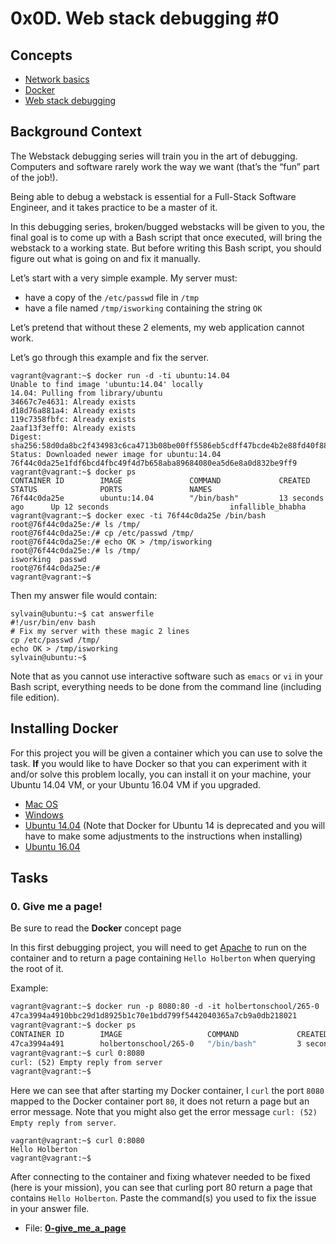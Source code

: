 # 0x0D. Web stack debugging #0

<h2>Concepts</h2>
  
<ul>
    <li>
    <a href="https://intranet.hbtn.io/concepts/33">Network basics</a>
    </li>
    <li>
    <a href="https://intranet.hbtn.io/concepts/65">Docker</a>
    </li>
    <li>
    <a href="https://intranet.hbtn.io/concepts/68">Web stack debugging</a>
    </li>
</ul>

<h2>Background Context</h2>

<p>The Webstack debugging series will train you in the art of debugging. Computers and software rarely work the way we want (that&rsquo;s the &ldquo;fun&rdquo; part of the job!).</p>

<p>Being able to debug a webstack is essential for a Full-Stack Software Engineer, and it takes practice to be a master of it.</p>

<p>In this debugging series, broken/bugged webstacks will be given to you, the final goal is to come up with a Bash script that once executed, will bring the webstack to a working state. But before writing this Bash script, you should figure out what is going on and fix it manually.</p>

<p>Let&rsquo;s start with a very simple example. My server must: </p>

<ul>
<li>have a copy of the <code>/etc/passwd</code> file in <code>/tmp</code></li>
<li>have a file named <code>/tmp/isworking</code> containing the string <code>OK</code></li>
</ul>

<p>Let&rsquo;s pretend that without these 2 elements, my web application cannot work.</p>

<p>Let&rsquo;s go through this example and fix the server.</p>

<pre><code>vagrant@vagrant:~$ docker run -d -ti ubuntu:14.04
Unable to find image &#39;ubuntu:14.04&#39; locally
14.04: Pulling from library/ubuntu
34667c7e4631: Already exists
d18d76a881a4: Already exists
119c7358fbfc: Already exists
2aaf13f3eff0: Already exists
Digest: sha256:58d0da8bc2f434983c6ca4713b08be00ff5586eb5cdff47bcde4b2e88fd40f88
Status: Downloaded newer image for ubuntu:14.04
76f44c0da25e1fdf6bcd4fbc49f4d7b658aba89684080ea5d6e8a0d832be9ff9
vagrant@vagrant:~$ docker ps
CONTAINER ID        IMAGE               COMMAND             CREATED             STATUS              PORTS               NAMES
76f44c0da25e        ubuntu:14.04        &quot;/bin/bash&quot;         13 seconds ago      Up 12 seconds                           infallible_bhabha
vagrant@vagrant:~$ docker exec -ti 76f44c0da25e /bin/bash
root@76f44c0da25e:/# ls /tmp/
root@76f44c0da25e:/# cp /etc/passwd /tmp/
root@76f44c0da25e:/# echo OK &gt; /tmp/isworking
root@76f44c0da25e:/# ls /tmp/
isworking  passwd
root@76f44c0da25e:/#
vagrant@vagrant:~$
</code></pre>

<p>Then my answer file would contain:</p>

<pre><code>sylvain@ubuntu:~$ cat answerfile
#!/usr/bin/env bash
# Fix my server with these magic 2 lines
cp /etc/passwd /tmp/
echo OK &gt; /tmp/isworking
sylvain@ubuntu:~$
</code></pre>

<p>Note that as you cannot use interactive software such as <code>emacs</code> or <code>vi</code> in your Bash script, everything needs to be done from the command line (including file edition).</p>

<h2>Installing Docker</h2>

<p>For this project you will be given a container which you can use to solve the task. <strong>If</strong> you would like to have Docker so that you can experiment with it and/or solve this problem locally, you can install it on your machine, your Ubuntu 14.04 VM, or your Ubuntu 16.04 VM if you upgraded.</p>

<ul>
<li><a href="https://docs.docker.com/docker-for-mac/install/" title="Mac OS" target="_blank">Mac OS</a></li>
<li><a href="https://docs.docker.com/docker-for-windows/install/" title="Windows" target="_blank">Windows</a></li>
<li><a href="https://www.liquidweb.com/kb/how-to-install-docker-on-ubuntu-14-04-lts/" title="Ubuntu 14.04" target="_blank">Ubuntu 14.04</a> (Note that Docker for Ubuntu 14 is deprecated and you will have to make some adjustments to the instructions when installing)</li>
<li><a href="https://www.digitalocean.com/community/tutorials/how-to-install-and-use-docker-on-ubuntu-16-04" title="Ubuntu 16.04" target="_blank">Ubuntu 16.04</a></li>
</ul>

## Tasks

### 0. Give me a page!

Be sure to read the **Docker** concept page

In this first debugging project, you will need to get [Apache](https://en.wikipedia.org/wiki/Apache_HTTP_Server) to run on the container and to return a page containing `Hello Holberton` when querying the root of it.

Example:

```dockerfile
vagrant@vagrant:~$ docker run -p 8080:80 -d -it holbertonschool/265-0
47ca3994a4910bbc29d1d8925b1c70e1bdd799f5442040365a7cb9a0db218021
vagrant@vagrant:~$ docker ps
CONTAINER ID        IMAGE                   COMMAND             CREATED             STATUS              PORTS                  NAMES
47ca3994a491        holbertonschool/265-0   "/bin/bash"         3 seconds ago       Up 2 seconds        0.0.0.0:8080->80/tcp   vigilant_tesla
vagrant@vagrant:~$ curl 0:8080
curl: (52) Empty reply from server
vagrant@vagrant:~$
```

Here we can see that after starting my Docker container, I `curl` the port `8080` mapped to the Docker container port `80`, it does not return a page but an error message. Note that you might also get the error message `curl: (52) Empty reply from server`.

```
vagrant@vagrant:~$ curl 0:8080
Hello Holberton
vagrant@vagrant:~$
```

After connecting to the container and fixing whatever needed to be fixed (here is your mission), you can see that curling port 80 return a page that contains `Hello Holberton`. Paste the command(s) you used to fix the issue in your answer file.

- File: **[0-give_me_a_page](https://github.com/dany-eduard/holberton-system_engineering-devops/tree/master/0x0D-web_stack_debugging_0/0-give_me_a_page)**
